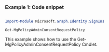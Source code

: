 ### Example 1: Code snippet

```powershell

Import-Module Microsoft.Graph.Identity.SignIns

Get-MgPolicyAdminConsentRequestPolicy

```
This example shows how to use the Get-MgPolicyAdminConsentRequestPolicy Cmdlet.

